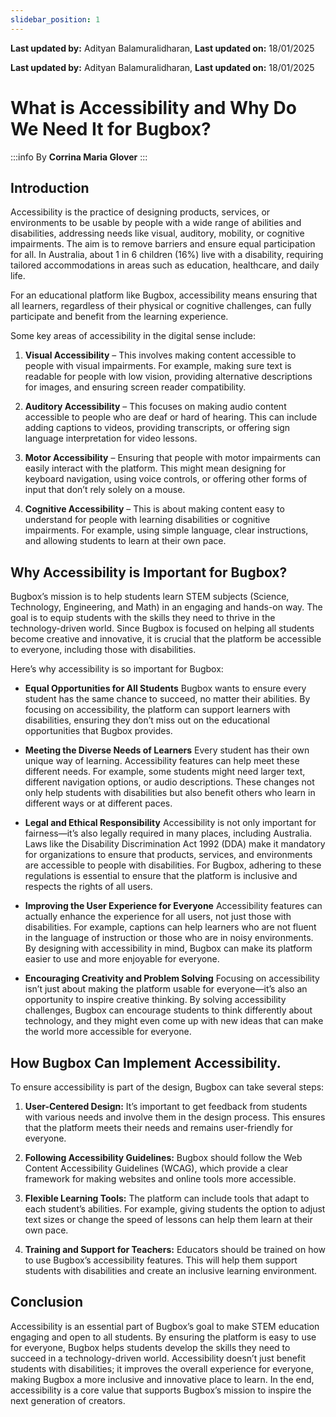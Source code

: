```yaml
---
slidebar_position: 1
---
```


**Last updated by:** Adityan Balamuralidharan, **Last updated on:** 18/01/2025


**Last updated by:** Adityan Balamuralidharan, **Last updated on:** 18/01/2025

# What is Accessibility and Why Do We Need It for Bugbox? 

:::info
By **Corrina Maria Glover**
:::

## Introduction

Accessibility is the practice of designing products, services, or environments to be usable by people with a wide range of abilities and disabilities, addressing needs like visual, auditory, mobility, or cognitive impairments. The aim is to remove barriers and ensure equal participation for all. In Australia, about 1 in 6 children (16%) live with a disability, requiring tailored accommodations in areas such as education, healthcare, and daily life. 

For an educational platform like Bugbox, accessibility means ensuring that all learners, regardless of their physical or cognitive challenges, can fully participate and benefit from the learning experience. 

Some key areas of accessibility in the digital sense include: 

1. **Visual Accessibility** – This involves making content accessible to people with visual impairments. For example, making sure text is readable for people with low vision, providing alternative descriptions for images, and ensuring screen reader compatibility. 

2. **Auditory Accessibility** – This focuses on making audio content accessible to people who are deaf or hard of hearing. This can include adding captions to videos, providing transcripts, or offering sign language interpretation for video lessons. 

3. **Motor Accessibility** – Ensuring that people with motor impairments can easily interact with the platform. This might mean designing for keyboard navigation, using voice controls, or offering other forms of input that don’t rely solely on a mouse. 

4. **Cognitive Accessibility** – This is about making content easy to understand for people with learning disabilities or cognitive impairments. For example, using simple language, clear instructions, and allowing students to learn at their own pace. 

## Why Accessibility is Important for Bugbox?

Bugbox’s mission is to help students learn STEM subjects (Science, Technology, Engineering, and Math) in an engaging and hands-on way. The goal is to equip students with the skills they need to thrive in the technology-driven world. Since Bugbox is focused on helping all students become creative and innovative, it is crucial that the platform be accessible to everyone, including those with disabilities. 

Here’s why accessibility is so important for Bugbox: 

- **Equal Opportunities for All Students** Bugbox wants to ensure every student has the same chance to succeed, no matter their abilities. By focusing on accessibility, the platform can support learners with disabilities, ensuring they don’t miss out on the educational opportunities that Bugbox provides.  

- **Meeting the Diverse Needs of Learners** Every student has their own unique way of learning. Accessibility features can help meet these different needs. For example, some students might need larger text, different navigation options, or audio descriptions. These changes not only help students with disabilities but also benefit others who learn in different ways or at different paces. 

- **Legal and Ethical Responsibility** Accessibility is not only important for fairness—it’s also legally required in many places, including Australia. Laws like the Disability Discrimination Act 1992 (DDA) make it mandatory for organizations to ensure that products, services, and environments are accessible to people with disabilities. For Bugbox, adhering to these regulations is essential to ensure that the platform is inclusive and respects the rights of all users. 

- **Improving the User Experience for Everyone** Accessibility features can actually enhance the experience for all users, not just those with disabilities. For example, captions can help learners who are not fluent in the language of instruction or those who are in noisy environments. By designing with accessibility in mind, Bugbox can make its platform easier to use and more enjoyable for everyone. 

- **Encouraging Creativity and Problem Solving** Focusing on accessibility isn’t just about making the platform usable for everyone—it’s also an opportunity to inspire creative thinking. By solving accessibility challenges, Bugbox can encourage students to think differently about technology, and they might even come up with new ideas that can make the world more accessible for everyone. 

## How Bugbox Can Implement Accessibility. 

To ensure accessibility is part of the design, Bugbox can take several steps: 

1. **User-Centered Design:** It’s important to get feedback from students with various needs and involve them in the design process. This ensures that the platform meets their needs and remains user-friendly for everyone. 

2. **Following Accessibility Guidelines:** Bugbox should follow the Web Content Accessibility Guidelines (WCAG), which provide a clear framework for making websites and online tools more accessible. 

3. **Flexible Learning Tools:** The platform can include tools that adapt to each student’s abilities. For example, giving students the option to adjust text sizes or change the speed of lessons can help them learn at their own pace. 

4. **Training and Support for Teachers:** Educators should be trained on how to use Bugbox’s accessibility features. This will help them support students with disabilities and create an inclusive learning environment. 

## Conclusion 

Accessibility is an essential part of Bugbox’s goal to make STEM education engaging and open to all students. By ensuring the platform is easy to use for everyone, Bugbox helps students develop the skills they need to succeed in a technology-driven world. Accessibility doesn’t just benefit students with disabilities; it improves the overall experience for everyone, making Bugbox a more inclusive and innovative place to learn. In the end, accessibility is a core value that supports Bugbox’s mission to inspire the next generation of creators. 

